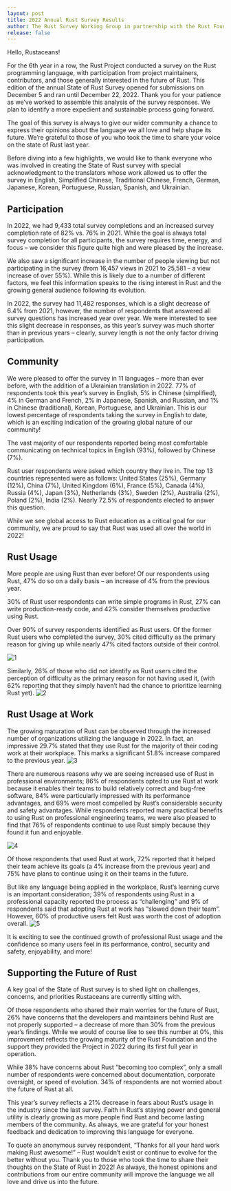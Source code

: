 ```yaml
---
layout: post
title: 2022 Annual Rust Survey Results
author: The Rust Survey Working Group in partnership with the Rust Foundation
release: false
---
```


Hello, Rustaceans!

For the 6th year in a row, the Rust Project conducted a survey on the Rust programming language, with participation from project maintainers, contributors, and those generally interested in the future of Rust. This edition of the annual State of Rust Survey opened for submissions on December 5 and ran until December 22, 2022. Thank you for your patience as we’ve worked to assemble this analysis of the survey responses. We plan to identify a more expedient and sustainable process going forward. 

The goal of this survey is always to give our wider community a chance to express their opinions about the language we all love and help shape its future. We’re grateful to those of you who took the time to share your voice on the state of Rust last year. 

Before diving into a few highlights, we would like to thank everyone who was involved in creating the State of Rust survey with special acknowledgment to the translators whose work allowed us to offer the survey in English, Simplified Chinese, Traditional Chinese, French, German, Japanese, Korean, Portuguese, Russian, Spanish, and Ukrainian. 

## Participation
In 2022, we had 9,433 total survey completions and an increased survey completion rate of 82% vs. 76% in 2021. While the goal is always total survey completion for all participants, the survey requires time, energy, and focus – we consider this figure quite high and were pleased by the increase. 


We also saw a significant increase in the number of people viewing but not participating in the survey (from 16,457 views in 2021 to 25,581 – a view increase of over 55%). While this is likely due to a number of different factors, we feel this information speaks to the rising interest in Rust and the growing general audience following its evolution. 

In 2022, the survey had 11,482 responses, which is a slight decrease of 6.4% from 2021, however, the number of respondents that answered all survey questions has increased year over year. We were interested to see this slight decrease in responses, as this year’s survey was much shorter than in previous years – clearly, survey length is not the only factor driving participation.

## Community
We were pleased to offer the survey in 11 languages – more than ever before, with the addition of a Ukrainian translation in 2022. 77% of respondents took this year’s survey in English, 5% in Chinese (simplified), 4% in German and French, 2% in Japanese, Spanish, and Russian, and 1% in Chinese (traditional), Korean, Portuguese, and Ukrainian. This is our lowest percentage of respondents taking the survey in English to date, which is an exciting indication of the growing global nature of our community!

The vast majority of our respondents reported being most comfortable communicating on technical topics in English (93%), followed by Chinese (7%). 

Rust user respondents were asked which country they live in. The top 13 countries represented were as follows: United States (25%), Germany (12%), China (7%), United Kingdom (6%), France (5%), Canada (4%), Russia (4%), Japan (3%), Netherlands (3%), Sweden (2%), Australia (2%), Poland (2%), India (2%). Nearly 72.5% of respondents elected to answer this question. 

While we see global access to Rust education as a critical goal for our community, we are proud to say that Rust was used all over the world in 2022!


## Rust Usage
More people are using Rust than ever before! Of our respondents using Rust, 47% do so on a daily basis – an increase of 4% from the previous year. 

30% of Rust user respondents can write simple programs in Rust, 27% can write production-ready code, and 42% consider themselves productive using Rust. 

Over 90% of survey respondents identified as Rust users. Of the former Rust users who completed the survey, 30% cited difficulty as the primary reason for giving up while nearly 47% cited factors outside of their control. 

![1](https://github.com/rust-lang/blog.rust-lang.org/assets/45044840/54c56ffc-2a76-4144-9800-94f5e7da0180)

Similarly, 26% of those who did not identify as Rust users cited the perception of difficulty as the primary reason for not having used it, (with 62% reporting that they simply haven’t had the chance to prioritize learning Rust yet). 
![2](https://github.com/rust-lang/blog.rust-lang.org/assets/45044840/dd27ddff-fd85-43ac-81ef-09a4e65d30ae)

## Rust Usage at Work
The growing maturation of Rust can be observed through the increased number of organizations utilizing the language in 2022. In fact, an impressive 29.7% stated that they use Rust for the majority of their coding work at their workplace. This marks a significant 51.8% increase compared to the previous year.
![3](https://github.com/rust-lang/blog.rust-lang.org/assets/45044840/bae6d0ea-1bc2-4edc-a119-c665ce9abc5e)

There are numerous reasons why we are seeing increased use of Rust in professional environments; 86% of respondents opted to use Rust at work because it enables their teams to build relatively correct and bug-free software, 84% were particularly impressed with its performance advantages, and 69% were most compelled by Rust’s considerable security and safety advantages. While respondents reported many practical benefits to using Rust on professional engineering teams, we were also pleased to find that 76% of respondents continue to use Rust simply because they found it fun and enjoyable.

![4](https://github.com/rust-lang/blog.rust-lang.org/assets/45044840/cb17b676-5904-4dbd-8cc9-31ee7aa94c7f)

Of those respondents that used Rust at work, 72% reported that it helped their team achieve its goals (a 4% increase from the previous year) and 75% have plans to continue using it on their teams in the future. 

But like any language being applied in the workplace, Rust’s learning curve is an important consideration; 39% of respondents using Rust in a professional capacity reported the process as “challenging” and 9% of respondents said that adopting Rust at work has “slowed down their team”. However, 60% of productive users felt Rust was worth the cost of adoption overall. 
![5](https://github.com/rust-lang/blog.rust-lang.org/assets/45044840/c533954b-eadc-41c0-ac9e-717d7ebc6e22)

It is exciting to see the continued growth of professional Rust usage and the confidence so many users feel in its performance, control, security and safety, enjoyability, and more!

## Supporting the Future of Rust

A key goal of the State of Rust survey is to shed light on challenges, concerns, and priorities Rustaceans are currently sitting with. 

Of those respondents who shared their main worries for the future of Rust, 26% have concerns that the developers and maintainers behind Rust are not properly supported – a decrease of more than 30% from the previous year’s findings. While we would of course like to see this number at 0%, this improvement reflects the growing maturity of the Rust Foundation and the support they provided the Project in 2022 during its first full year in operation.

While 38% have concerns about Rust “becoming too complex”, only a small number of respondents were concerned about documentation, corporate oversight, or speed of evolution. 34% of respondents are not worried about the future of Rust at all.



This year’s survey reflects a 21% decrease in fears about Rust’s usage in the industry since the last survey. Faith in Rust’s staying power and general utility is clearly growing as more people find Rust and become lasting members of the community. As always, we are grateful for your honest feedback and dedication to improving this language for everyone. 


To quote an anonymous survey respondent, “Thanks for all your hard work making Rust awesome!” – Rust wouldn’t exist or continue to evolve for the better without you. Thank you to those who took the time to share their thoughts on the State of Rust in 2022! As always, the honest opinions and contributions from our entire community will improve the language we all love and drive us into the future.
